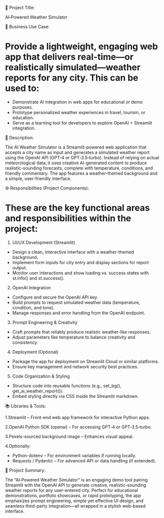 📌 Project Title:

AI‑Powered Weather Simulator


🎯 Business Use Case:
# Provide a lightweight, engaging web app that delivers real-time—or realistically simulated—weather reports for any city. This can be used to:
* Demonstrate AI integration in web apps for educational or demo purposes.
* Prototype personalized weather experiences in travel, tourism, or education.
* Serve as a learning tool for developers to explore OpenAI + Streamlit integration.
  

📝 Description:

The AI Weather Simulator is a Streamlit-powered web application that accepts a city name as input and generates a simulated weather report using the OpenAI API (GPT‑4 or GPT‑3.5‑turbo). Instead of relying on actual meteorological data, it uses creative AI-generated content to produce realistic-sounding forecasts, complete with temperature, conditions, and friendly commentary. The app features a weather-themed background and a simple, user-friendly interface.


⚙️ Responsibilities (Project Components):
# These are the key functional areas and responsibilities within the project:

1. UI/UX Development (Streamlit)
* Design a clean, interactive interface with a weather-themed background.
* Implement form inputs for city entry and display sections for report output.
* Monitor user interactions and show loading vs. success states with st.info() and st.success().

2. OpenAI Integration
* Configure and secure the OpenAI API key.
* Build prompts to request simulated weather data (temperature, condition, and tone).
* Manage responses and error handling from the OpenAI endpoint.

3. Prompt Engineering & Creativity
* Craft prompts that reliably produce realistic weather-like responses.
* Adjust parameters like temperature to balance creativity and consistency.

4. Deployment (Optional)
* Package the app for deployment on Streamlit Cloud or similar platforms.
* Ensure key management and network security best practices.

5. Code Organization & Styling
* Structure code into reusable functions (e.g., set_bg(), get_ai_weather_report()).
* Embed styling directly via CSS inside the Streamlit markdown.
  

📚 Libraries & Tools:

1.Streamlit – Front-end web app framework for interactive Python apps.

2.OpenAI Python SDK (openai) – For accessing GPT‑4 or GPT‑3.5‑turbo.

3.Pexels-sourced background image – Enhances visual appeal.

4.Optionally:
* Python-dotenv – For environment variables if running locally.
* Requests / Pydantic – For advanced API or data handling (if extended).
  

🧾 Project Summary:

The “AI‑Powered Weather Simulator” is an engaging demo tool pairing Streamlit with the OpenAI API to generate creative, realistic-sounding weather reports for any user-entered city. Perfect for educational demonstrations, portfolio showcases, or rapid prototyping, the app emphasizes prompt engineering, simple yet effective UI design, and seamless third-party integration—all wrapped in a stylish web-based interface.























